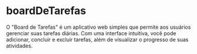 # boardDeTarefas
O "Board de Tarefas" é um aplicativo web simples que permite aos usuários gerenciar suas tarefas diárias. Com uma interface intuitiva, você pode adicionar, concluir e excluir tarefas, além de visualizar o progresso de suas atividades.
